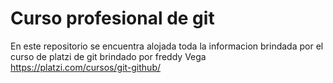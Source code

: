 
# Curso profesional de git 

En este repositorio se encuentra alojada toda la informacion brindada por el curso de platzi de git brindado por freddy Vega  
https://platzi.com/cursos/git-github/ 

